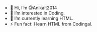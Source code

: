 - 👋 Hi, I’m @Anikait2014
- 👀 I’m interested in Coding.
- 🌱 I’m currently learning HTML.
- ⚡ Fun fact: I learn HTML from Codingal.

<!---
Anikait2014/Anikait2014 is a ✨ special ✨ repository because its `README.md` (this file) appears on your GitHub profile.
You can click the Preview link to take a look at your changes.
--->
